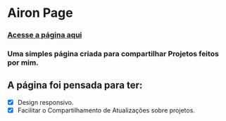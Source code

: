 # Airon Page
### [Acesse a página aqui](https://airon-aona.github.io/Airon-Page/)

### Uma simples página criada para compartilhar Projetos feitos por mim.

## A página foi pensada para ter:
- [X] Design responsivo.
- [X] Facilitar o Compartilhamento de Atualizações sobre projetos.
